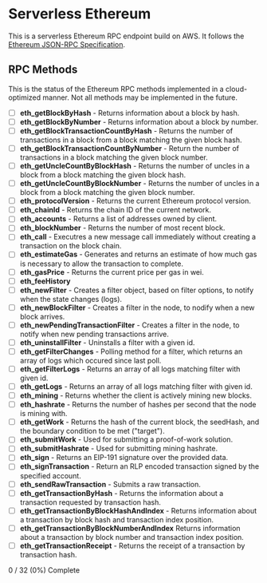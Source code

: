 # Serverless Ethereum
This is a serverless Ethereum RPC endpoint build on AWS. It follows the [Ethereum JSON-RPC Specification](https://playground.open-rpc.org/?schemaUrl=https://raw.githubusercontent.com/ethereum/eth1.0-apis/assembled-spec/openrpc.json&uiSchema%5BappBar%5D%5Bui:splitView%5D=true&uiSchema%5BappBar%5D%5Bui:input%5D=false&uiSchema%5BappBar%5D%5Bui:examplesDropdown%5D=false). 

## RPC Methods
This is the status of the Ethereum RPC methods implemented in a cloud-optimized manner. Not all methods may be implemented in the future.
- [ ] **eth_getBlockByHash** - Returns information about a block by hash.
- [ ] **eth_getBlockByNumber** - Returns information about a block by number.
- [ ] **eth_getBlockTransactionCountByHash** - Returns the number of transactions in a block from a block matching the given block hash.
- [ ] **eth_getBlockTransactionCountByNumber** - Return the number of transactions in a block matching the given block number.
- [ ] **eth_getUncleCountByBlockHash** - Returns the number of uncles in a block from a block matching the given block hash.
- [ ] **eth_getUncleCountByBlockNumber** - Returns the number of uncles in a block from a block matching the given block number.
- [ ] **eth_protocolVersion** - Returns the current Ethereum protocol version.
- [ ] **eth_chainId** - Returns the chain ID of the current network.
- [ ] **eth_accounts** - Returns a list of addresses owned by client.
- [ ] **eth_blockNumber** - Returns the number of most recent block.
- [ ] **eth_call** - Executres a new message call immediately without creating a transaction on the block chain.
- [ ] **eth_estimateGas** - Generates and returns an estimate of how much gas is necessary to allow the transaction to complete.
- [ ] **eth_gasPrice** - Returns the current price per gas in wei.
- [ ] **eth_feeHistory**
- [ ] **eth_newFilter** - Creates a filter object, based on filter options, to notify when the state changes (logs).
- [ ] **eth_newBlockFilter** - Creates a filter in the node, to nodify when a new block arrives.
- [ ] **eth_newPendingTransactionFilter** - Creates a filter in the node, to notify when new pending transactions arrive.
- [ ] **eth_uninstallFilter** - Uninstalls a filter with a given id.
- [ ] **eth_getFilterChanges** - Polling method for a filter, which returns an array of logs which occured since last poll.
- [ ] **eth_getFilterLogs** - Returns an array of all logs matching filter with given id.
- [ ] **eth_getLogs** - Returns an array of all logs matching filter with given id.
- [ ] **eth_mining** - Returns whether the client is actively mining new blocks.
- [ ] **eth_hashrate** - Returns the number of hashes per second that the node is mining with.
- [ ] **eth_getWork** - Returns the hash of the current block, the seedHash, and the boundary condition to be met ("target").
- [ ] **eth_submitWork** - Used for submitting a proof-of-work solution.
- [ ] **eth_submitHashrate** - Used for submitting mining hashrate.
- [ ] **eth_sign** - Returns an EIP-191 signature over the provided data.
- [ ] **eth_signTransaction** - Return an RLP encoded transaction signed by the specified account.
- [ ] **eth_sendRawTransaction** - Submits a raw transaction.
- [ ] **eth_getTransactionByHash** - Returns the information about a transaction requested by transaction hash.
- [ ] **eth_getTransactionByBlockHashAndIndex** - Returns information about a transaction by block hash and transaction index position.
- [ ] **eth_getTransactionByBlockNumberAndIndex** Returns information about a transaction by block number and transaction index position.
- [ ] **eth_getTransactionReceipt** - Returns the receipt of a transaction by transaction hash.

0 / 32 (0%) Complete
